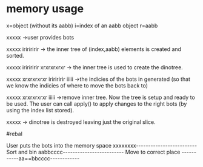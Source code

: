 # memory usage

x=object (without its aabb)
i=index of an aabb object
r=aabb



xxxxx ->user provides bots

xxxxx iririririr -> the inner tree of (index,aabb) elements is created and sorted. 

xxxxx iririririr xrxrxrxrxr -> the inner tree is used to create the dinotree. 

xxxxx xrxrxrxrxr iririririr iiiii ->the indicies of the bots in generated (so that we know the indicies of where to move the bots back to)

xxxxx xrxrxrxrxr iiiii ->remove inner tree. Now the tree is setup and ready to be used. The user can call apply() to apply changes to the right bots (by using the index list stored).

xxxxx -> dinotree is destroyed leaving just the original slice.





#rebal


User puts the bots into the memory space
xxxxxxxx-------------------------
Sort and bin
aabbcccc-------------------------
Move to correct place
-----------aa==bbcccc------------

